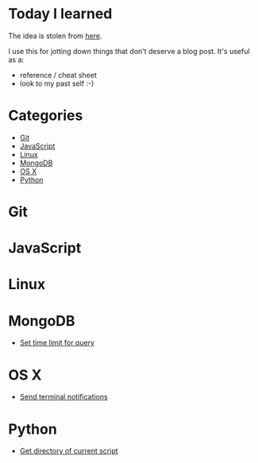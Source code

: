 # Today I learned
The idea is stolen from [here](https://github.com/jbranchaud/til).

I use this for jotting down things that don't deserve a blog post. It's useful as a:
* reference / cheat sheet
* look to my past self :-)

# Categories

* [Git](#git)
* [JavaScript](#javascript)
* [Linux](#linux)
* [MongoDB](#mongodb)
* [OS X](#os-x)
* [Python](#python)

# Git

# JavaScript

# Linux

# MongoDB
* [Set time limit for query](mongodb/set-time-limit-for-query.md)

# OS X
* [Send terminal notifications](osx/send-terminal-notifications.md)

# Python
* [Get directory of current script](python/get-directory-of-current-script.md)